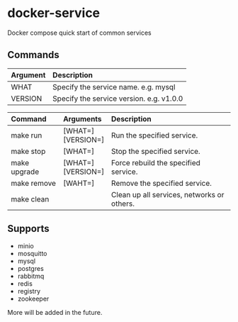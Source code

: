 # docker-service

Docker compose quick start of common services

## Commands

| Argument     | Description                              |
|:-------------|:-----------------------------------------|
| WHAT         | Specify the service name.    e.g. mysql  |
| VERSION      | Specify the service version. e.g. v1.0.0 |

| Command      | Arguments              | Description                                |
|:-------------|:-----------------------|:-------------------------------------------|
| make run     | [WHAT=]<br/>[VERSION=] | Run the specified service.                 |
| make stop    | [WHAT=]                | Stop the specified service.                |
| make upgrade | [WHAT=]<br/>[VERSION=] | Force rebuild the specified service.       |
| make remove  | [WAHT=]                | Remove the specified service.              |
| make clean   |                        | Clean up all services, networks or others. |

## Supports

- minio
- mosquitto
- mysql
- postgres
- rabbitmq
- redis
- registry
- zookeeper

More will be added in the future.